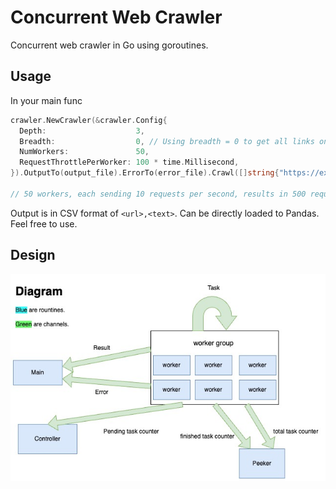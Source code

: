 # Concurrent Web Crawler

Concurrent web crawler in Go using goroutines.

## Usage

In your main func

```go
crawler.NewCrawler(&crawler.Config{
  Depth:                    3,
  Breadth:                  0, // Using breadth = 0 to get all links on a page.
  NumWorkers:               50,
  RequestThrottlePerWorker: 100 * time.Millisecond,
}).OutputTo(output_file).ErrorTo(error_file).Crawl([]string{"https://example.com"})

// 50 workers, each sending 10 requests per second, results in 500 requests per second.
```

Output is in CSV format of `<url>,<text>`. Can be directly loaded to Pandas. Feel free to use.

## Design

![design](/diagram.jpg)
